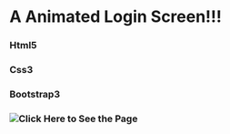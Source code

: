 # A Animated Login Screen!!!

### Html5

### Css3

### Bootstrap3

### ![Click Here to See the Page](https://DARK-art108.github.io/)
